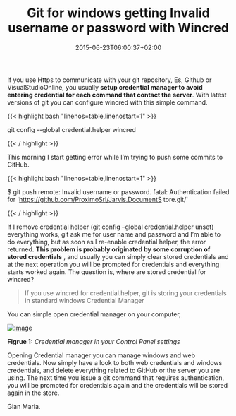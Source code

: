 ﻿---
title: "Git for windows getting Invalid username or password with Wincred"
description: ""
date: 2015-06-23T06:00:37+02:00
draft: false
tags: [Git,Github]
categories: [Git]
---
If you use Https to communicate with your git repository, Es, Github or VisualStudioOnline, you usually  **setup credential manager to avoid entering credential for each command that contact the server**. With latest versions of git you can configure wincred with this simple command.

{{< highlight bash "linenos=table,linenostart=1" >}}

git config --global credential.helper wincred

{{< / highlight >}}

This morning I start getting error while I’m trying to push some commits to GitHub.

{{< highlight bash "linenos=table,linenostart=1" >}}

$ git push
remote: Invalid username or password.
fatal: Authentication failed for 'https://github.com/ProximoSrl/Jarvis.DocumentS
tore.git/'

{{< / highlight >}}

If I remove credential helper (git config –global credential.helper unset) everything works, git ask me for user name and password and I’m able to do everything, but as soon as I re-enable credential helper, the error returned.  **This problem is probably originated by some corruption of stored credentials** , and usually you can simply clear stored credentials and at the next operation you will be prompted for credentials and everything starts worked again. The question is, where are stored credential for wincred?

> If you use wincred for credential.helper, git is storing your credentials in standard windows Credential Manager

You can simple open credential manager on your computer,

[![image](https://www.codewrecks.com/blog/wp-content/uploads/2015/06/image_thumb17.png "image")](https://www.codewrecks.com/blog/wp-content/uploads/2015/06/image17.png)

 **Figrue 1:** *Credential manager in your Control Panel settings*

Opening Credential manager you can manage windows and web credentials. Now simply have a look to both web credentials and windows credentials, and delete everything related to GitHub or the server you are using. The next time you issue a git command that requires authentication, you will be prompted for credentials again and the credentials will be stored again in the store.

Gian Maria.
